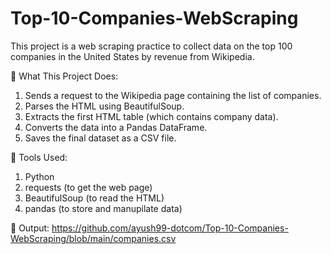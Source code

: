 # Top-10-Companies-WebScraping
This project is a web scraping practice to collect data on the top 100 companies in the United States by revenue from Wikipedia. 


🚀 What This Project Does:
1. Sends a request to the Wikipedia page containing the list of companies. 
2. Parses the HTML using BeautifulSoup.
3. Extracts the first HTML table (which contains company data).
4. Converts the data into a Pandas DataFrame.
5. Saves the final dataset as a CSV file.


🧰 Tools Used:
1. Python
2. requests (to get the web page)
3. BeautifulSoup (to read the HTML)
4. pandas (to store and manupilate data)


📂 Output:
https://github.com/ayush99-dotcom/Top-10-Companies-WebScraping/blob/main/companies.csv


